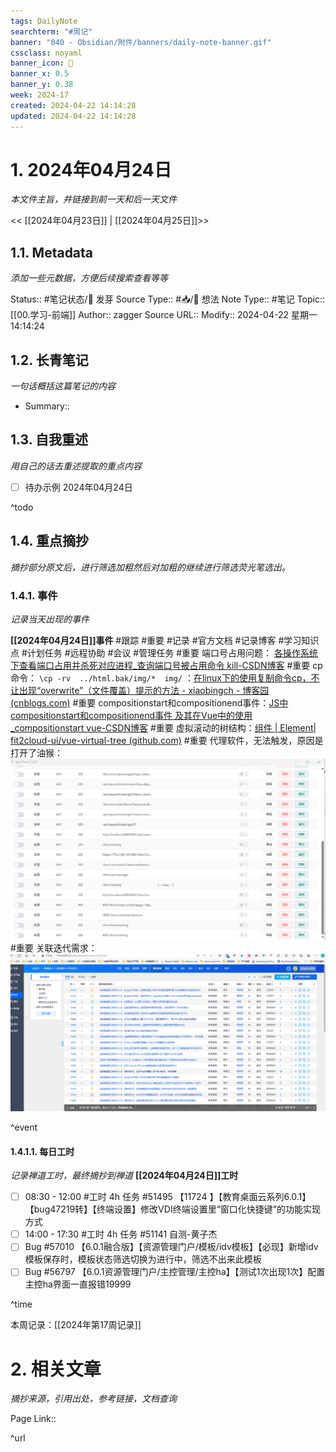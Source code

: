 ```yaml
---
tags: DailyNote
searchterm: "#周记"
banner: "040 - Obsidian/附件/banners/daily-note-banner.gif"
cssclass: noyaml
banner_icon: 💌
banner_x: 0.5
banner_y: 0.38
week: 2024-17
created: 2024-04-22 14:14:28
updated: 2024-04-22 14:14:28
---
```


# 1. 2024年04月24日

_本文件主旨，并链接到前一天和后一天文件_

<< [[2024年04月23日]] | [[2024年04月25日]]>>

## 1.1. Metadata

_添加一些元数据，方便后续搜索查看等等_

Status:: #笔记状态/🌱 发芽
Source Type:: #📥/💭 想法 
Note Type:: #笔记
Topic:: [[00.学习-前端]]
Author:: zagger
Source URL::
Modify:: 2024-04-22 星期一 14:14:24

## 1.2. 长青笔记

_一句话概括这篇笔记的内容_

- Summary::

## 1.3. 自我重述

_用自己的话去重述提取的重点内容_

- [ ] 待办示例 2024年04月24日

^todo

## 1.4. 重点摘抄

_摘抄部分原文后，进行筛选加粗然后对加粗的继续进行筛选荧光笔选出。_

### 1.4.1. 事件

_记录当天出现的事件_

**[[2024年04月24日]]事件**
#跟踪 #重要 #记录 #官方文档 #记录博客 #学习知识点 #计划任务 #远程协助 #会议 #管理任务
#重要  端口号占用问题： [各操作系统下查看端口占用并杀死对应进程_查询端口号被占用命令 kill-CSDN博客](https://blog.csdn.net/csdn_avatar_2019/article/details/125442271)
#重要  cp命令：  `\cp -rv  ../html.bak/img/*  img/` ：[在linux下的使用复制命令cp，不让出现“overwrite”（文件覆盖）提示的方法 - xiaobingch - 博客园 (cnblogs.com)](https://www.cnblogs.com/xiaobingch/p/10118501.html)
#重要 compositionstart和compositionend事件：[JS中compositionstart和compositionend事件 及其在Vue中的使用_compositionstart vue-CSDN博客](https://blog.csdn.net/weixin_42192113/article/details/119350700)
#重要 虚拟滚动的树结构：[组件 | Element](https://element.eleme.cn/#/zh-CN/component/tree)| [fit2cloud-ui/vue-virtual-tree (github.com)](https://github.com/fit2cloud-ui/vue-virtual-tree/tree/master)
#重要 代理软件，无法触发，原因是打开了油猴：![image.png](https://raw.githubusercontent.com/zaggerj/obsidian_picgo/main/obsidian/20240424163807.png)
#重要 关联迭代需求： ![image.png](https://raw.githubusercontent.com/zaggerj/obsidian_picgo/main/obsidian/20240424174305.png)


^event

#### 1.4.1.1. 每日工时

_记录禅道工时，最终摘抄到禅道_
**[[2024年04月24日]]工时**
- [ ] 08:30 - 12:00 #工时  4h 任务 #51495 【11724 】【教育桌面云系列6.0.1】【bug47219转】【终端设置】修改VDI终端设置里“窗口化快捷键”的功能实现方式
- [ ] 14:00 - 17:30 #工时  4h 任务 #51141 自测-黄子杰
- [ ] Bug #57010 【6.0.1融合版】【资源管理门户/模板/idv模板】【必现】新增idv模板保存时，模板状态筛选切换为进行中，筛选不出来此模板
- [ ] Bug #56797 【6.0.1资源管理门户/主控管理/主控ha】【测试1次出现1次】配置主控ha界面一直报错19999

^time

本周记录：[[2024年第17周记录]]

# 2. 相关文章

_摘抄来源，引用出处，参考链接，文档查询_

Page Link::

^url
